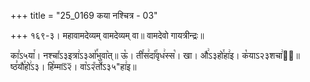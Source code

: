 +++
title = "25_0169 कया नश्चित्र - 03"

+++
१६९-३। महावामदेव्यम् वामदेव्यम् वा॥ वामदेवो गायत्रीन्द्रः॥

का꣣ऽ५या꣯। नश्चा꣤ऽ३इत्रा꣢ऽ३आ꣤꣯भुवा꣥त्॥ ऊ꣡। ती꣯स꣢दा꣡꣯वृध꣢स्स꣡। खा। औ꣢ऽ३हो꣯हा꣢इ। क꣡याऽ२३शचा꣢इ᳐॥ ष्ठ꣣यौ꣯हो꣢ऽ३। हि꣡म्माऽ᳒२᳒। वा꣡ऽ२꣮र्तोऽ३५"हा꣢इ॥